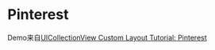 # Pinterest

Demo来自[UICollectionView Custom Layout Tutorial: Pinterest](https://www.raywenderlich.com/4829472-uicollectionview-custom-layout-tutorial-pinterest)


